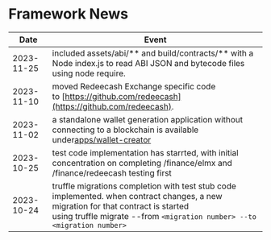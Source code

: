 # Framework News

| Date       | Event                                                                                                                                                                                                               |
| ---------- | ------------------------------------------------------------------------------------------------------------------------------------------------------------------------------------------------------------------- |
| 2023-11-25 | included assets/abi/** and build/contracts/** with a Node index.js to read ABI JSON and bytecode files using node require.                                                                                          |
| 2023-11-10 | moved Redeecash Exchange specific code to [https://github.com/redeecash](https://github.com/redeecash).                                                                                                               |
| 2023-11-02 | a standalone wallet generation application without connecting to a blockchain is available under[apps/wallet-creator](apps/wallet-creator)                                                                             |
| 2023-10-25 | test code implementation has starrted, with initial concentration on completing /finance/elmx and /finance/redeecash testing first                                                                                  |
| 2023-10-24 | truffle migrations completion with test stub code implemented. when contract changes, a new migration for that contract is started<br />using truffle migrate --from `<migration number> --to <migration number>` |
